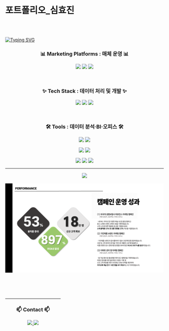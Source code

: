# 포트폴리오_심효진
<br>
<br>

[![Typing SVG](https://readme-typing-svg.demolab.com?font=Fira+Code&weight=500&size=30&pause=1000&color=591DF7&background=D5D5D500&width=600&height=100&lines=Welcome+to+Simi%60s+Github;Experienced+Digital+Marketing)](https://git.io/typing-svg)

<h3 align="center">📊 Marketing Platforms : 매체 운영 📊</h3>

<p align="center">
  <img src="https://img.shields.io/badge/Naver-03C75A?style=for-the-badge&logo=naver&logoColor=white"/>
  <img src="https://img.shields.io/badge/Kakao-FFCD00?style=for-the-badge&logo=kakao&logoColor=black"/>
  <img src="https://img.shields.io/badge/Meta-0866FF?style=for-the-badge&logo=meta&logoColor=white"/>
</p>
</p>
<br>
<h3 align="center">✨ Tech Stack : 데이터 처리 및 개발 ✨</h3>

<p align="center">
  <img src="https://img.shields.io/badge/mysql-4479A1.svg?style=for-the-badge&logo=mysql&logoColor=white"/>
  <img src="https://img.shields.io/badge/python-3670A0?style=for-the-badge&logo=python&logoColor=ffdd54"/>
  <img src="https://img.shields.io/badge/r-%23276DC3.svg?style=for-the-badge&logo=r&logoColor=white"/>
</p>
</p>
<br>
<h3 align="center">🛠 Tools : 데이터 분석·BI·오피스 🛠</h3>

<p align="center">
  <img src="https://img.shields.io/badge/jupyter-%23FA0F00.svg?style=for-the-badge&logo=jupyter&logoColor=white"/>
  <img src="https://img.shields.io/badge/RStudio-4285F4?style=for-the-badge&logo=rstudio&logoColor=white"/>
<p align="center">
  <img src="https://img.shields.io/badge/Google_Analytics_4-F9AB00?style=for-the-badge&logo=googleanalytics&logoColor=white"/>
  <img src="https://img.shields.io/badge/Tableau-E97627?style=for-the-badge&logo=tableau&logoColor=white"/>
</p>
<p align="center">
  <img src="https://img.shields.io/badge/Microsoft_PowerPoint-B7472A?style=for-the-badge&logo=microsoft-powerpoint&logoColor=white"/>
  <img src="https://img.shields.io/badge/Microsoft_Excel-217346?style=for-the-badge&logo=microsoft-excel&logoColor=white"/>
  <img src="https://img.shields.io/badge/Microsoft_Word-2B579A?style=for-the-badge&logo=microsoft-word&logoColor=white"/>
</p>
</p>


<hr>

<p align="center">
  <a href="https://raw.githubusercontent.com/ssiimmiihh/Marketing-Project/main/%EC%8B%AC%ED%9A%A8%EC%A7%84_CJ%EC%98%AC%EB%A6%AC%EB%B8%8C%EC%98%81%20%EC%98%A8%EB%9D%BC%EC%9D%B8%20%ED%94%84%EB%A1%9C%EB%AA%A8%EC%85%98%20%EA%B8%B0%ED%9A%8D_%ED%8F%AC%ED%8A%B8%ED%8F%B4%EB%A6%AC%EC%98%A4.pdf">
    <img src="https://img.shields.io/badge/Download-Portfolio-green?style=for-the-badge&logo=adobeacrobatreader&logoColor=white"/>
  </a>
</p>



![프로젝트1](마프1.png)
</div>
<div style="width: 35%;">
<br>

<br>
<br>
<hr>
<h3 align="center">📫 Contact 📫</h3>


<p align="center">
  <a href="https://www.linkedin.com/in/luciahsim"target="_blank">
    <img src="https://img.shields.io/badge/linkedin-%230077B5.svg?style=for-the-badge&logo=linkedin&logoColor=white"/>
  </a>
  <a href="mailto:shj970313@gmail.com">
    <img src="https://img.shields.io/badge/shj970313@gmail.com-D14836?style=for-the-badge&logo=gmail&logoColor=white"/>
  </a>
</p>


